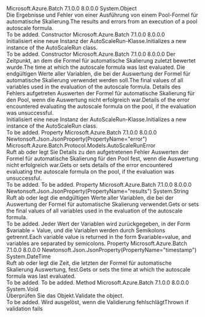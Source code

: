 <Type Name="AutoScaleRun" FullName="Microsoft.Azure.Batch.Protocol.Models.AutoScaleRun">
  <TypeSignature Language="C#" Value="public class AutoScaleRun" />
  <TypeSignature Language="ILAsm" Value=".class public auto ansi beforefieldinit AutoScaleRun extends System.Object" />
  <TypeSignature Language="DocId" Value="T:Microsoft.Azure.Batch.Protocol.Models.AutoScaleRun" />
  <TypeSignature Language="VB.NET" Value="Public Class AutoScaleRun" />
  <TypeSignature Language="F#" Value="type AutoScaleRun = class" />
  <AssemblyInfo>
    <AssemblyName>Microsoft.Azure.Batch</AssemblyName>
    <AssemblyVersion>7.1.0.0</AssemblyVersion>
    <AssemblyVersion>8.0.0.0</AssemblyVersion>
  </AssemblyInfo>
  <Base>
    <BaseTypeName>System.Object</BaseTypeName>
  </Base>
  <Interfaces />
  <Docs>
    <summary>
            <span data-ttu-id="99c66-101">Die Ergebnisse und Fehler von einer Ausführung von einem Pool-Formel für automatische Skalierung.</span><span class="sxs-lookup"><span data-stu-id="99c66-101">The results and errors from an execution of a pool autoscale formula.</span></span>
            </summary>
    <remarks>To be added.</remarks>
  </Docs>
  <Members>
    <Member MemberName=".ctor">
      <MemberSignature Language="C#" Value="public AutoScaleRun ();" />
      <MemberSignature Language="ILAsm" Value=".method public hidebysig specialname rtspecialname instance void .ctor() cil managed" />
      <MemberSignature Language="DocId" Value="M:Microsoft.Azure.Batch.Protocol.Models.AutoScaleRun.#ctor" />
      <MemberSignature Language="VB.NET" Value="Public Sub New ()" />
      <MemberType>Constructor</MemberType>
      <AssemblyInfo>
        <AssemblyName>Microsoft.Azure.Batch</AssemblyName>
        <AssemblyVersion>7.1.0.0</AssemblyVersion>
        <AssemblyVersion>8.0.0.0</AssemblyVersion>
      </AssemblyInfo>
      <Parameters />
      <Docs>
        <summary>
            <span data-ttu-id="99c66-102">Initialisiert eine neue Instanz der AutoScaleRun-Klasse.</span><span class="sxs-lookup"><span data-stu-id="99c66-102">Initializes a new instance of the AutoScaleRun class.</span></span>
            </summary>
        <remarks>To be added.</remarks>
      </Docs>
    </Member>
    <Member MemberName=".ctor">
      <MemberSignature Language="C#" Value="public AutoScaleRun (DateTime timestamp, string results = null, Microsoft.Azure.Batch.Protocol.Models.AutoScaleRunError error = null);" />
      <MemberSignature Language="ILAsm" Value=".method public hidebysig specialname rtspecialname instance void .ctor(valuetype System.DateTime timestamp, string results, class Microsoft.Azure.Batch.Protocol.Models.AutoScaleRunError error) cil managed" />
      <MemberSignature Language="DocId" Value="M:Microsoft.Azure.Batch.Protocol.Models.AutoScaleRun.#ctor(System.DateTime,System.String,Microsoft.Azure.Batch.Protocol.Models.AutoScaleRunError)" />
      <MemberSignature Language="VB.NET" Value="Public Sub New (timestamp As DateTime, Optional results As String = null, Optional error As AutoScaleRunError = null)" />
      <MemberSignature Language="F#" Value="new Microsoft.Azure.Batch.Protocol.Models.AutoScaleRun : DateTime * string * Microsoft.Azure.Batch.Protocol.Models.AutoScaleRunError -&gt; Microsoft.Azure.Batch.Protocol.Models.AutoScaleRun" Usage="new Microsoft.Azure.Batch.Protocol.Models.AutoScaleRun (timestamp, results, error)" />
      <MemberType>Constructor</MemberType>
      <AssemblyInfo>
        <AssemblyName>Microsoft.Azure.Batch</AssemblyName>
        <AssemblyVersion>7.1.0.0</AssemblyVersion>
        <AssemblyVersion>8.0.0.0</AssemblyVersion>
      </AssemblyInfo>
      <Parameters>
        <Parameter Name="timestamp" Type="System.DateTime" />
        <Parameter Name="results" Type="System.String" />
        <Parameter Name="error" Type="Microsoft.Azure.Batch.Protocol.Models.AutoScaleRunError" />
      </Parameters>
      <Docs>
        <param name="timestamp"><span data-ttu-id="99c66-103">Der Zeitpunkt, an dem die Formel für automatische Skalierung zuletzt bewertet wurde.</span><span class="sxs-lookup"><span data-stu-id="99c66-103">The time at which the autoscale formula was last evaluated.</span></span></param>
        <param name="results"><span data-ttu-id="99c66-104">Die endgültigen Werte aller Variablen, die bei der Auswertung der Formel für automatische Skalierung verwendet werden soll.</span><span class="sxs-lookup"><span data-stu-id="99c66-104">The final values of all variables used in the evaluation of the autoscale formula.</span></span></param>
        <param name="error"><span data-ttu-id="99c66-105">Details des Fehlers aufgetreten Auswerten der Formel für automatische Skalierung für den Pool, wenn die Auswertung nicht erfolgreich war.</span><span class="sxs-lookup"><span data-stu-id="99c66-105">Details of the error encountered evaluating the autoscale formula on the pool, if the evaluation was unsuccessful.</span></span></param>
        <summary>
            <span data-ttu-id="99c66-106">Initialisiert eine neue Instanz der AutoScaleRun-Klasse.</span><span class="sxs-lookup"><span data-stu-id="99c66-106">Initializes a new instance of the AutoScaleRun class.</span></span>
            </summary>
        <remarks>To be added.</remarks>
      </Docs>
    </Member>
    <Member MemberName="Error">
      <MemberSignature Language="C#" Value="public Microsoft.Azure.Batch.Protocol.Models.AutoScaleRunError Error { get; set; }" />
      <MemberSignature Language="ILAsm" Value=".property instance class Microsoft.Azure.Batch.Protocol.Models.AutoScaleRunError Error" />
      <MemberSignature Language="DocId" Value="P:Microsoft.Azure.Batch.Protocol.Models.AutoScaleRun.Error" />
      <MemberSignature Language="VB.NET" Value="Public Property Error As AutoScaleRunError" />
      <MemberSignature Language="F#" Value="member this.Error : Microsoft.Azure.Batch.Protocol.Models.AutoScaleRunError with get, set" Usage="Microsoft.Azure.Batch.Protocol.Models.AutoScaleRun.Error" />
      <MemberType>Property</MemberType>
      <AssemblyInfo>
        <AssemblyName>Microsoft.Azure.Batch</AssemblyName>
        <AssemblyVersion>7.1.0.0</AssemblyVersion>
        <AssemblyVersion>8.0.0.0</AssemblyVersion>
      </AssemblyInfo>
      <Attributes>
        <Attribute>
          <AttributeName>Newtonsoft.Json.JsonProperty(PropertyName="error")</AttributeName>
        </Attribute>
      </Attributes>
      <ReturnValue>
        <ReturnType>Microsoft.Azure.Batch.Protocol.Models.AutoScaleRunError</ReturnType>
      </ReturnValue>
      <Docs>
        <summary>
            <span data-ttu-id="99c66-107">Ruft ab oder legt Sie Details zu den aufgetretenen Fehler Auswerten der Formel für automatische Skalierung für den Pool fest, wenn die Auswertung nicht erfolgreich war.</span><span class="sxs-lookup"><span data-stu-id="99c66-107">Gets or sets details of the error encountered evaluating the autoscale formula on the pool, if the evaluation was unsuccessful.</span></span>
            </summary>
        <value>To be added.</value>
        <remarks>To be added.</remarks>
      </Docs>
    </Member>
    <Member MemberName="Results">
      <MemberSignature Language="C#" Value="public string Results { get; set; }" />
      <MemberSignature Language="ILAsm" Value=".property instance string Results" />
      <MemberSignature Language="DocId" Value="P:Microsoft.Azure.Batch.Protocol.Models.AutoScaleRun.Results" />
      <MemberSignature Language="VB.NET" Value="Public Property Results As String" />
      <MemberSignature Language="F#" Value="member this.Results : string with get, set" Usage="Microsoft.Azure.Batch.Protocol.Models.AutoScaleRun.Results" />
      <MemberType>Property</MemberType>
      <AssemblyInfo>
        <AssemblyName>Microsoft.Azure.Batch</AssemblyName>
        <AssemblyVersion>7.1.0.0</AssemblyVersion>
        <AssemblyVersion>8.0.0.0</AssemblyVersion>
      </AssemblyInfo>
      <Attributes>
        <Attribute>
          <AttributeName>Newtonsoft.Json.JsonProperty(PropertyName="results")</AttributeName>
        </Attribute>
      </Attributes>
      <ReturnValue>
        <ReturnType>System.String</ReturnType>
      </ReturnValue>
      <Docs>
        <summary>
            <span data-ttu-id="99c66-108">Ruft ab oder legt die endgültigen Werte aller Variablen, die bei der Auswertung der Formel für automatische Skalierung verwendet.</span><span class="sxs-lookup"><span data-stu-id="99c66-108">Gets or sets the final values of all variables used in the evaluation of the autoscale formula.</span></span>
            </summary>
        <value>To be added.</value>
        <remarks>
            <span data-ttu-id="99c66-109">Jeder Wert der Variablen wird zurückgegeben, in der Form $variable = Value, und die Variablen werden durch Semikolons getrennt.</span><span class="sxs-lookup"><span data-stu-id="99c66-109">Each variable value is returned in the form $variable=value, and variables are separated by semicolons.</span></span>
            </remarks>
      </Docs>
    </Member>
    <Member MemberName="Timestamp">
      <MemberSignature Language="C#" Value="public DateTime Timestamp { get; set; }" />
      <MemberSignature Language="ILAsm" Value=".property instance valuetype System.DateTime Timestamp" />
      <MemberSignature Language="DocId" Value="P:Microsoft.Azure.Batch.Protocol.Models.AutoScaleRun.Timestamp" />
      <MemberSignature Language="VB.NET" Value="Public Property Timestamp As DateTime" />
      <MemberSignature Language="F#" Value="member this.Timestamp : DateTime with get, set" Usage="Microsoft.Azure.Batch.Protocol.Models.AutoScaleRun.Timestamp" />
      <MemberType>Property</MemberType>
      <AssemblyInfo>
        <AssemblyName>Microsoft.Azure.Batch</AssemblyName>
        <AssemblyVersion>7.1.0.0</AssemblyVersion>
        <AssemblyVersion>8.0.0.0</AssemblyVersion>
      </AssemblyInfo>
      <Attributes>
        <Attribute>
          <AttributeName>Newtonsoft.Json.JsonProperty(PropertyName="timestamp")</AttributeName>
        </Attribute>
      </Attributes>
      <ReturnValue>
        <ReturnType>System.DateTime</ReturnType>
      </ReturnValue>
      <Docs>
        <summary>
            <span data-ttu-id="99c66-110">Ruft ab oder legt die Zeit, die letzten der Formel für automatische Skalierung Auswertung, fest.</span><span class="sxs-lookup"><span data-stu-id="99c66-110">Gets or sets the time at which the autoscale formula was last evaluated.</span></span>
            </summary>
        <value>To be added.</value>
        <remarks>To be added.</remarks>
      </Docs>
    </Member>
    <Member MemberName="Validate">
      <MemberSignature Language="C#" Value="public virtual void Validate ();" />
      <MemberSignature Language="ILAsm" Value=".method public hidebysig newslot virtual instance void Validate() cil managed" />
      <MemberSignature Language="DocId" Value="M:Microsoft.Azure.Batch.Protocol.Models.AutoScaleRun.Validate" />
      <MemberSignature Language="VB.NET" Value="Public Overridable Sub Validate ()" />
      <MemberSignature Language="F#" Value="abstract member Validate : unit -&gt; unit&#xA;override this.Validate : unit -&gt; unit" Usage="autoScaleRun.Validate " />
      <MemberType>Method</MemberType>
      <AssemblyInfo>
        <AssemblyName>Microsoft.Azure.Batch</AssemblyName>
        <AssemblyVersion>7.1.0.0</AssemblyVersion>
        <AssemblyVersion>8.0.0.0</AssemblyVersion>
      </AssemblyInfo>
      <ReturnValue>
        <ReturnType>System.Void</ReturnType>
      </ReturnValue>
      <Parameters />
      <Docs>
        <summary>
            <span data-ttu-id="99c66-111">Überprüfen Sie das Objekt.</span><span class="sxs-lookup"><span data-stu-id="99c66-111">Validate the object.</span></span>
            </summary>
        <remarks>To be added.</remarks>
        <exception cref="T:Microsoft.Rest.ValidationException">
            <span data-ttu-id="99c66-112">Wird ausgelöst, wenn die Validierung fehlschlägt</span><span class="sxs-lookup"><span data-stu-id="99c66-112">Thrown if validation fails</span></span>
            </exception>
      </Docs>
    </Member>
  </Members>
</Type>